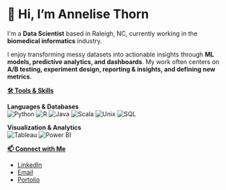# 👋 Hi, I’m Annelise Thorn  

I'm a **Data Scientist** based in Raleigh, NC, currently working in the **biomedical informatics** industry.  

I enjoy transforming messy datasets into actionable insights through **ML models, predictive analytics, and dashboards**. My work often centers on **A/B testing, experiment design, reporting & insights, and defining new metrics**.  

<ins>**🛠️ Tools & Skills**</ins>

**Languages & Databases**  
![Python](https://img.shields.io/badge/Python-3776AB?logo=python&logoColor=white&style=flat)
![R](https://img.shields.io/badge/R-276DC3?logo=r&logoColor=white&style=flat)
![Java](https://img.shields.io/badge/Java-007396?logo=openjdk&logoColor=white&style=flat)
![Scala](https://img.shields.io/badge/Scala-DC322F?logo=scala&logoColor=white&style=flat)
![Unix](https://img.shields.io/badge/Unix-000000?logo=gnubash&logoColor=white&style=flat)
![SQL](https://img.shields.io/badge/SQL-4479A1?logo=mysql&logoColor=white&style=flat)

**Visualization & Analytics**  
![Tableau](https://img.shields.io/badge/Tableau-E97627?logo=tableau&logoColor=white&style=flat)
![Power BI](https://img.shields.io/badge/Power%20BI-F2C811?logo=microsoftpowerbi&logoColor=black&style=flat)

<ins>**📫 Connect with Me**</ins>  
- [LinkedIn](https://www.linkedin.com/in/annelisethorn/)
- [Email](mailto:anneliset47@gmail.com)
- [Portolio](annelisethorn.com)
